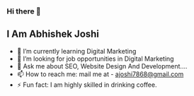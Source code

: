### Hi there 👋
## I Am Abhishek Joshi

- 🌱 I’m currently learning Digital Marketing
- 👯 I’m looking for job opportunities in Digital Marketing
- 💬 Ask me about SEO, Website Design And Development....
- 📫 How to reach me: mail me at - ajoshi7868@gmail.com
- ⚡ Fun fact: I am highly skilled in drinking coffee.

